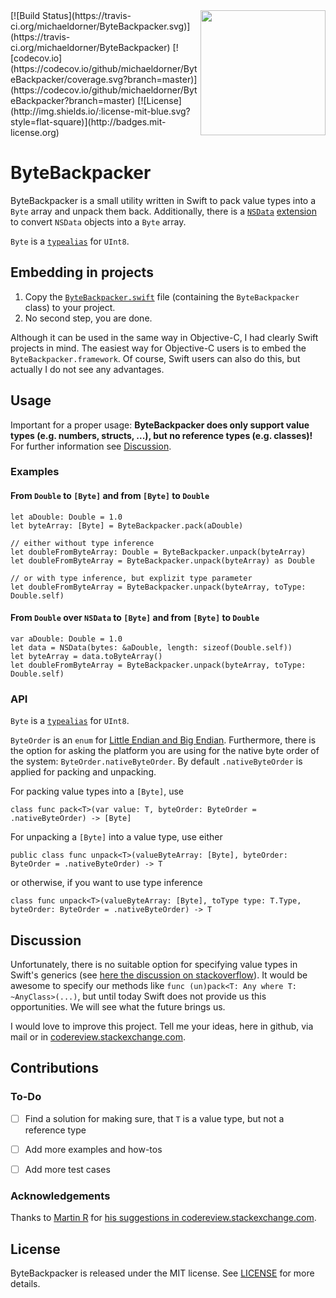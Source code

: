 <img src="https://raw.githubusercontent.com/michaeldorner/ByteBackpacker/master/icon.png" width="200" align="right">
[![Build Status](https://travis-ci.org/michaeldorner/ByteBackpacker.svg)](https://travis-ci.org/michaeldorner/ByteBackpacker) [![codecov.io](https://codecov.io/github/michaeldorner/ByteBackpacker/coverage.svg?branch=master)](https://codecov.io/github/michaeldorner/ByteBackpacker?branch=master) [![License](http://img.shields.io/:license-mit-blue.svg?style=flat-square)](http://badges.mit-license.org)

# ByteBackpacker

ByteBackpacker is a small utility written in Swift to pack value types into a `Byte` array and unpack them back. Additionally, there is a [`NSData`](https://developer.apple.com/library/mac/documentation/Cocoa/Reference/Foundation/Classes/NSData_Class/) [extension](https://developer.apple.com/library/ios/documentation/Swift/Conceptual/Swift_Programming_Language/Extensions.html) to convert `NSData` objects into a `Byte` array. 

`Byte` is a [`typealias`](https://developer.apple.com/library/ios/documentation/Swift/Conceptual/Swift_Programming_Language/Declarations.html#//apple_ref/doc/uid/TP40014097-CH34-ID361) for `UInt8`.


## Embedding in projects

1. Copy the [`ByteBackpacker.swift`](https://github.com/michaeldorner/ByteBackpacker/blob/master/ByteBackpacker/ByteBackpacker.swift) file (containing the `ByteBackpacker` class) to your project.
2. No second step, you are done. 

Although it can be used in the same way in Objective-C, I had clearly Swift projects in mind. The easiest way for Objective-C users is to embed the `ByteBackpacker.framework`. Of course, Swift users can also do this, but actually I do not see any advantages.

## Usage
Important for a proper usage: **ByteBackpacker does only support value types (e.g. numbers, structs, ...), but no reference types (e.g. classes)!** For further information see [Discussion](#discussion).

### Examples

#### From `Double` to `[Byte]` and from `[Byte]` to `Double`

```
let aDouble: Double = 1.0
let byteArray: [Byte] = ByteBackpacker.pack(aDouble)

// either without type inference
let doubleFromByteArray: Double = ByteBackpacker.unpack(byteArray)
let doubleFromByteArray = ByteBackpacker.unpack(byteArray) as Double

// or with type inference, but explizit type parameter
let doubleFromByteArray = ByteBackpacker.unpack(byteArray, toType: Double.self)
```

#### From `Double` over `NSData` to `[Byte]` and from `[Byte]` to `Double`

```
var aDouble: Double = 1.0
let data = NSData(bytes: &aDouble, length: sizeof(Double.self))
let byteArray = data.toByteArray()
let doubleFromByteArray = ByteBackpacker.unpack(byteArray, toType: Double.self)
```

### API

`Byte` is a [`typealias`](https://developer.apple.com/library/ios/documentation/Swift/Conceptual/Swift_Programming_Language/Declarations.html#//apple_ref/doc/uid/TP40014097-CH34-ID361) for `UInt8`.

`ByteOrder` is an `enum` for [Little Endian and Big Endian](https://en.wikipedia.org/wiki/Endianness). Furthermore, there is the option for asking the platform you are using for the native byte order of the system: `ByteOrder.nativeByteOrder`. By default `.nativeByteOrder` is applied for packing and unpacking. 

For packing value types into a `[Byte]`, use

```class func pack<T>(var value: T, byteOrder: ByteOrder = .nativeByteOrder) -> [Byte]```

For unpacking a `[Byte]` into a value type, use either

```public class func unpack<T>(valueByteArray: [Byte], byteOrder: ByteOrder = .nativeByteOrder) -> T```

or otherwise, if you want to use type inference

```class func unpack<T>(valueByteArray: [Byte], toType type: T.Type, byteOrder: ByteOrder = .nativeByteOrder) -> T```


## Discussion

Unfortunately, there is no suitable option for specifying value types in Swift's generics (see [here the discussion on stackoverflow](http://stackoverflow.com/q/28782532/1864294)). It would be awesome to specify our methods like `func (un)pack<T: Any where T: ~AnyClass>(...)`, but until today Swift does not provide us this opportunities. We will see what the future brings us.

I would love to improve this project. Tell me your ideas, here in github, via mail or in [codereview.stackexchange.com](http://codereview.stackexchange.com/questions/114730/type-to-byte-array-conversion-in-swift).


## Contributions

### To-Do

- [ ] Find a solution for making sure, that `T` is a value type, but not a reference type 
- [ ] Add more examples and how-tos 
- [ ] Add more test cases 


### Acknowledgements

Thanks to [Martin R](http://codereview.stackexchange.com/users/35991/martin-r) for [his suggestions in codereview.stackexchange.com](http://codereview.stackexchange.com/a/114738/61640).

## License 

ByteBackpacker is released under the MIT license. See [LICENSE](LICENSE) for more details.
